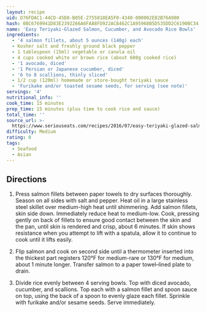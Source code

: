 ```yaml
---
layout: recipe
uid: D76FDAC1-44CD-45D8-B05E-2755018EA5F0-4340-000002E82B76A900
hash: 0BC6769941D83E2392266A6FA88FD922AC8462C1A95968B5D535DD2C6190BC34
name: 'Easy Teriyaki-Glazed Salmon, Cucumber, and Avocado Rice Bowls'
ingredients:
  - '4 salmon fillets, about 5 ounces (140g) each'
  - Kosher salt and freshly ground black pepper
  - 1 tablespoon (15ml) vegetable or canola oil
  - 4 cups cooked white or brown rice (about 680g cooked rice)
  - '1 avocado, diced'
  - '1 Persian or Japanese cucumber, diced'
  - '6 to 8 scallions, thinly sliced'
  - 1/2 cup (120ml) homemade or store-bought teriyaki sauce
  - 'Furikake and/or toasted sesame seeds, for serving (see note)'
servings: '4'
nutritional_info: ''
cook_time: 15 minutes
prep_time: 15 minutes (plus time to cook rice and sauce)
total_time: ''
source_url: >-
  https://www.seriouseats.com/recipes/2016/07/easy-teriyaki-glazed-salmon-cucumber-avocado-rice-bowl-recipe.html?utm_campaign=later-linkinbio-seriouseats&utm_content=later-3388525&utm_medium=social&utm_source=instagram
difficulty: Medium
rating: 0
tags:
  - Seafood
  - Asian
---
```


## Directions

1. Press salmon fillets between paper towels to dry surfaces thoroughly. Season on all sides with salt and pepper. Heat oil in a large stainless steel skillet over medium-high heat until shimmering. Add salmon fillets, skin side down. Immediately reduce heat to medium-low. Cook, pressing gently on back of fillets to ensure good contact between the skin and the pan, until skin is rendered and crisp, about 6 minutes. If skin shows resistance when you attempt to lift with a spatula, allow it to continue to cook until it lifts easily.

2. Flip salmon and cook on second side until a thermometer inserted into the thickest part registers 120°F for medium-rare or 130°F for medium, about 1 minute longer. Transfer salmon to a paper towel–lined plate to drain.

3. Divide rice evenly between 4 serving bowls. Top with diced avocado, cucumber, and scallions. Top each with a salmon fillet and spoon sauce on top, using the back of a spoon to evenly glaze each fillet. Sprinkle with furikake and/or sesame seeds. Serve immediately.
